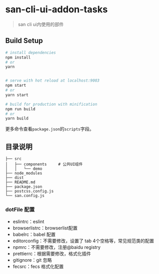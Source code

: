 
# san-cli-ui-addon-tasks

> san cli ui内使用的部件

## Build Setup

``` bash
# install dependencies
npm install
# or
yarn


# serve with hot reload at localhost:9003
npm start
# or
yarn start

# build for production with minification
npm run build
# or
yarn build
```
更多命令查看`package.json`的`scripts`字段。



## 目录说明
```
├── src
│   ├── components     # 公共UI组件
│   │   └── demo
├── node_modules
├── dist
├── README.md
├── package.json
├── postcss.config.js
└── san.config.js
```

### dotFile 配置

* eslintrc：eslint
* browserlistrc：browserlist配置
* babelrc：babel 配置
* editorconfig：不需要修改，设置了 tab 4个空格等，常见规范类的配置
* npmrc：不需要修改，注册@baidu registry
* prettierrc：根据需要修改，格式化插件
* gitignore：git 忽略
* fecsrc：fecs 格式化配置




